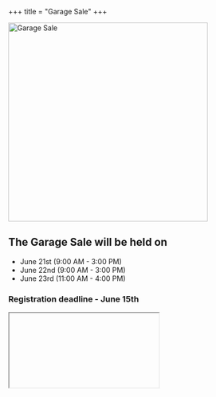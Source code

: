 +++
title = "Garage Sale"
+++

<img src="/img/garage-sale-2019.jpg" alt="Garage Sale" width="400">

## The Garage Sale will be held on
- June 21st (9:00 AM - 3:00 PM)
- June 22nd (9:00 AM - 3:00 PM)
- June 23rd (11:00 AM - 4:00 PM)

### Registration deadline - June 15th

<!--<img src="/img/2017_Liberty_Hill_Garage_Sale_Map.png">-->

<script src="https://donorbox.org/widget.js"
type="text/javascript"></script><iframe
src="https://donorbox.org/embed/garage-sale-2018?show_content=true" height="685px" width="100%"
style="max-width:500px; min-width:310px; max-height:none!important"
seamless="seamless" id="dbox-form-embed" name="donorbox" frameborder="0"
scrolling="no"></iframe>
